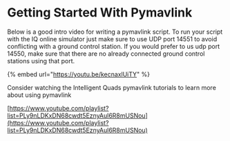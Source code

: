 # Getting Started With Pymavlink

Below is a good intro video for writing a pymavlink script. To run your script with the IQ online simulator just make sure to use UDP port 14551 to avoid conflicting with a ground control station. If you would prefer to us udp port 14550, make sure that there are no already connected ground control stations using that port.

{% embed url="https://youtu.be/kecnaxlUiTY" %}

Consider watching the Intelligent Quads pymavlink tutorials to learn more about using pymavlink

&#x20;[https://www.youtube.com/playlist?list=PLy9nLDKxDN68cwdt5EznyAul6R8mUSNou](https://www.youtube.com/playlist?list=PLy9nLDKxDN68cwdt5EznyAul6R8mUSNou)
